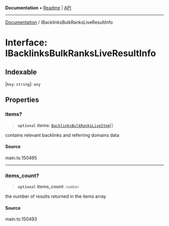 **Documentation** • [Readme](../README.md) \| [API](../globals.md)

***

[Documentation](../README.md) / IBacklinksBulkRanksLiveResultInfo

# Interface: IBacklinksBulkRanksLiveResultInfo

## Indexable

 \[`key`: `string`\]: `any`

## Properties

### items?

> **`optional`** **items**: [`BacklinksBulkRanksLiveItem`](../classes/BacklinksBulkRanksLiveItem.md)[]

contains relevant backlinks and referring domains data

#### Source

main.ts:150495

***

### items\_count?

> **`optional`** **items\_count**: `number`

the number of results returned in the items array

#### Source

main.ts:150493
